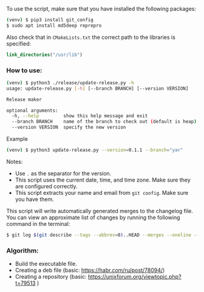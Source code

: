 To use the script, make sure that you have installed the following packages:
```bash
(venv) $ pip3 install git_config
$ sudo apt install md5deep reprepro
```
Also check that in `CMakeLists.txt` the correct path to the libraries is specified: 
```cmake
link_directories("/usr/lib")
```

### How to use:
```bash
(venv) $ python3 ./release/update-release.py -h
usage: update-release.py [-h] [--branch BRANCH] [--version VERSION]

Release maker

optional arguments:
  -h, --help         show this help message and exit
  --branch BRANCH    name of the branch to check out (default is heap)
  --version VERSION  specify the new version
```
Example
```bash
(venv) $ python3 update-release.py --version=0.1.1 --branch="yar"
```
Notes: 
* Use `.` as the separator for the version.
* This script uses the current date, time, and time zone. Make sure they are configured correctly.
* This script extracts your name and email from `git config`. Make sure you have them.

This script will write automatically generated merges to the changelog file.
You can view an approximate list of changes by running the following command in the terminal:

```bash
$ git log $(git describe --tags --abbrev=0)..HEAD --merges --oneline --format="  * %h %s by %an <%aE>"
```

### Algorithm:
* Build the executable file. 
* Creating a deb file (basic: https://habr.com/ru/post/78094/)
* Creating a repository (basic: https://unixforum.org/viewtopic.php?t=79513 )
